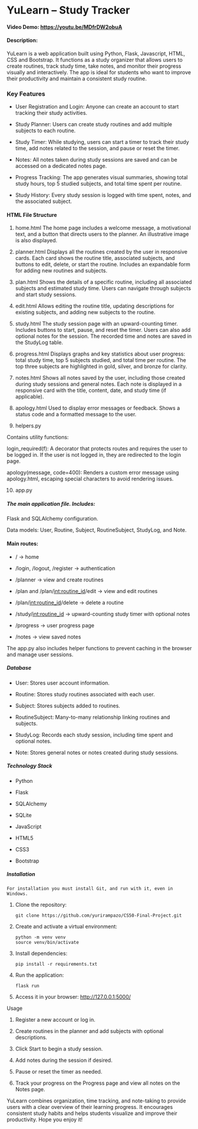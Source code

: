 # YuLearn – Study Tracker
#### Video Demo:  https://youtu.be/MDfrDW2obuA
#### Description:

YuLearn is a web application built using Python, Flask, Javascript, HTML, CSS and Bootstrap. It functions as a study organizer that allows users to create routines, track study time, take notes, and monitor their progress visually and interactively. The app is ideal for students who want to improve their productivity and maintain a consistent study routine.

### Key Features

- User Registration and Login: Anyone can create an account to start tracking their study activities.

- Study Planner: Users can create study routines and add multiple subjects to each routine.

- Study Timer: While studying, users can start a timer to track their study time, add notes related to the session, and pause or reset the timer.

- Notes: All notes taken during study sessions are saved and can be accessed on a dedicated notes page.

- Progress Tracking: The app generates visual summaries, showing total study hours, top 5 studied subjects, and total time spent per routine.

- Study History: Every study session is logged with time spent, notes, and the associated subject.

#### HTML File Structure

1. home.html
The home page includes a welcome message, a motivational text, and a button that directs users to the planner. An illustrative image is also displayed.

2. planner.html
Displays all the routines created by the user in responsive cards. Each card shows the routine title, associated subjects, and buttons to edit, delete, or start the routine. Includes an expandable form for adding new routines and subjects.

3. plan.html
Shows the details of a specific routine, including all associated subjects and estimated study time. Users can navigate through subjects and start study sessions.

4. edit.html
Allows editing the routine title, updating descriptions for existing subjects, and adding new subjects to the routine.

5. study.html
The study session page with an upward-counting timer. Includes buttons to start, pause, and reset the timer. Users can also add optional notes for the session. The recorded time and notes are saved in the StudyLog table.

6. progress.html
Displays graphs and key statistics about user progress: total study time, top 5 subjects studied, and total time per routine. The top three subjects are highlighted in gold, silver, and bronze for clarity.

7. notes.html
Shows all notes saved by the user, including those created during study sessions and general notes. Each note is displayed in a responsive card with the title, content, date, and study time (if applicable).

8. apology.html
Used to display error messages or feedback. Shows a status code and a formatted message to the user.

9. helpers.py

Contains utility functions:

login_required(f): A decorator that protects routes and requires the user to be logged in. If the user is not logged in, they are redirected to the login page.

apology(message, code=400): Renders a custom error message using apology.html, escaping special characters to avoid rendering issues.

10. app.py

##### The main application file. Includes:

Flask and SQLAlchemy configuration.

Data models: User, Routine, Subject, RoutineSubject, StudyLog, and Note.

#### Main routes:

- / → home

- /login, /logout, /register → authentication

- /planner → view and create routines

- /plan and /plan/<int:routine_id>/edit → view and edit routines

- /plan/<int:routine_id>/delete → delete a routine

- /study/<int:routine_id> → upward-counting study timer with optional notes

- /progress → user progress page

- /notes → view saved notes

The app.py also includes helper functions to prevent caching in the browser and manage user sessions.

##### Database

- User: Stores user account information.

- Routine: Stores study routines associated with each user.

- Subject: Stores subjects added to routines.

- RoutineSubject: Many-to-many relationship linking routines and subjects.

- StudyLog: Records each study session, including time spent and optional notes.

- Note: Stores general notes or notes created during study sessions.

##### Technology Stack

- Python

- Flask

- SQLAlchemy

- SQLite

- JavaScript

- HTML5

- CSS3

- Bootstrap

##### Installation
    For installation you must install Git, and run with it, even in Windows.

1. Clone the repository:
    
    ```
    git clone https://github.com/yurirampazo/CS50-Final-Project.git
    ``` 

2. Create and activate a virtual environment:

    ```
    python -m venv venv
    source venv/bin/activate
    ```

3. Install dependencies:
    ```
    pip install -r requirements.txt
    ```

4. Run the application:
    ```
    flask run
    ```


5. Access it in your browser: http://127.0.0.1:5000/

Usage

1. Register a new account or log in.

2. Create routines in the planner and add subjects with optional descriptions.

3. Click Start to begin a study session.

4. Add notes during the session if desired.

5. Pause or reset the timer as needed.

6. Track your progress on the Progress page and view all notes on the Notes page.

YuLearn combines organization, time tracking, and note-taking to provide users with a clear overview of their learning progress. It encourages consistent study habits and helps students visualize and improve their productivity. Hope you enjoy it!
